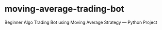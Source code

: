 # moving-average-trading-bot
Beginner Algo Trading Bot using Moving Average Strategy — Python Project
